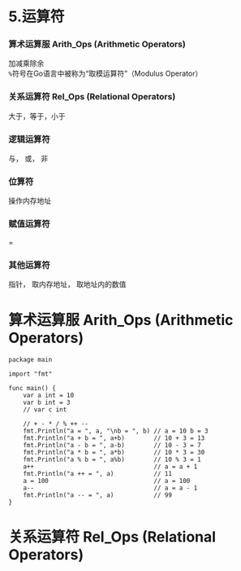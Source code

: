 # 5.运算符
### 算术运算服 Arith_Ops (Arithmetic Operators)
加减乘除余  
`%`符号在Go语言中被称为“取模运算符”（Modulus Operator）
### 关系运算符 Rel_Ops (Relational Operators)
大于，等于，小于
### 逻辑运算符
与， 或， 非
### 位算符
操作内存地址
### 赋值运算符
=
### 其他运算符
指针， 取内存地址， 取地址内的数值

# 算术运算服 Arith_Ops (Arithmetic Operators)
```
package main

import "fmt"

func main() {
	var a int = 10
	var b int = 3
	// var c int

	// + - * / % ++ --
	fmt.Println("a = ", a, "\nb = ", b) // a = 10 b = 3
	fmt.Println("a + b = ", a+b)        // 10 + 3 = 13
	fmt.Println("a - b = ", a-b)        // 10 - 3 = 7
	fmt.Println("a * b = ", a*b)        // 10 * 3 = 30
	fmt.Println("a % b = ", a%b)        // 10 % 3 = 1
	a++                                 // a = a + 1
	fmt.Println("a ++ = ", a)           // 11
	a = 100                             // a = 100
	a--                                 // a = a - 1
	fmt.Println("a -- = ", a)           // 99
}
```

# 关系运算符 Rel_Ops (Relational Operators)














